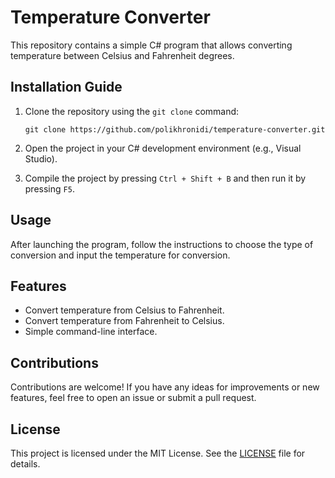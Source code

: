 # Temperature Converter

This repository contains a simple C# program that allows converting temperature between Celsius and Fahrenheit degrees.

## Installation Guide

1. Clone the repository using the `git clone` command:

    ```
    git clone https://github.com/polikhronidi/temperature-converter.git
    ```

2. Open the project in your C# development environment (e.g., Visual Studio).

3. Compile the project by pressing `Ctrl + Shift + B` and then run it by pressing `F5`.

## Usage

After launching the program, follow the instructions to choose the type of conversion and input the temperature for conversion.

## Features

- Convert temperature from Celsius to Fahrenheit.
- Convert temperature from Fahrenheit to Celsius.
- Simple command-line interface.

## Contributions

Contributions are welcome! If you have any ideas for improvements or new features, feel free to open an issue or submit a pull request.

## License

This project is licensed under the MIT License. See the [LICENSE](LICENSE) file for details.
